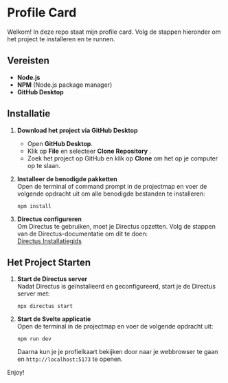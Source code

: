 # Profile Card

Welkom! In deze repo staat mijn profile card. Volg de stappen hieronder om het project te installeren en te runnen.

## Vereisten

- **Node.js** 
- **NPM** (Node.js package manager)
- **GitHub Desktop**

## Installatie

1. **Download het project via GitHub Desktop**  
   - Open **GitHub Desktop**.
   - Klik op **File**  en selecteer **Clone Repository** .
   - Zoek het project op GitHub en klik op **Clone** om het op je computer op te slaan.

2. **Installeer de benodigde pakketten**  
   Open de terminal of command prompt in de projectmap en voer de volgende opdracht uit om alle benodigde bestanden te installeren:
   ```
   npm install
   ```

3. **Directus configureren**  
   Om Directus te gebruiken, moet je Directus opzetten. Volg de stappen van de Directus-documentatie om dit te doen:  
   [Directus Installatiegids](https://docs.directus.io/getting-started/installation.html)

## Het Project Starten

1. **Start de Directus server**  
   Nadat Directus is geïnstalleerd en geconfigureerd, start je de Directus server met:
   ```
   npx directus start
   ```

2. **Start de Svelte applicatie**  
   Open de terminal in de projectmap en voer de volgende opdracht uit:
   ```
   npm run dev
   ```

   Daarna kun je je profielkaart bekijken door naar je webbrowser te gaan en `http://localhost:5173` te openen.

Enjoy!
